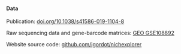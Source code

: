 
#### Data

Publication:
 [doi.org/10.1038/s41586-019-1104-8](https://doi.org/10.1038/s41586-019-1104-8)

Raw sequencing data and gene-barcode matrices:
 [GEO GSE108892](https://www.ncbi.nlm.nih.gov/geo/query/acc.cgi?acc=GSE108892)

Website source code: [github.com/igordot/nichexplorer](https://github.com/igordot/nichexplorer)
